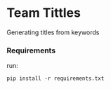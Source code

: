 # Team Tittles
Generating titles from keywords

### Requirements

run:
```
pip install -r requirements.txt
```
